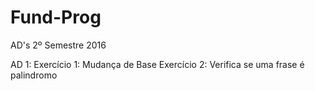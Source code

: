 # Fund-Prog
AD's 2º Semestre 2016

AD 1:
  Exercício 1: Mudança de Base
  Exercício 2: Verifica se uma frase é palindromo
